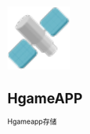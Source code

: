 
![image](https://raw.githubusercontent.com/DCSCDF/HgameAPP/main/build/icons/128x128.png)
# HgameAPP
Hgameapp存储
